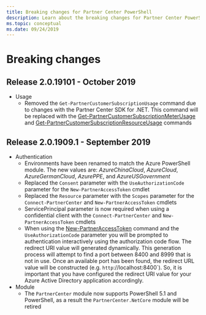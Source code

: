 ```yaml
---
title: Breaking changes for Partner Center PowerShell
description: Learn about the breaking changes for Partner Center PowerShell.
ms.topic: conceptual
ms.date: 09/24/2019
---
```


# Breaking changes

## Release 2.0.19101 - October 2019

* Usage
  * Removed the `Get-PartnerCustomerSubscriptionUsage` command due to changes with the Partner Center SDK for .NET. This command will be replaced with the [Get-PartnerCustomerSubscriptionMeterUsage](/powershell/module/partnercenter/Get-PartnerCustomerSubscriptionMeterUsage) and [Get-PartnerCustomerSubscriptionResourceUsage](/powershell/module/partnercenter/Get-PartnerCustomerSubscriptionResourceUsage) commands

## Release 2.0.1909.1 - September 2019

* Authentication
  * Environments have been renamed to match the Azure PowerShell module. The new values are: *AzureChinaCloud*, *AzureCloud*, *AzureGermanCloud*, *AzurePPE*, and *AzureUSGovernment*
  * Replaced the `Consent` parameter with the `UseAuthorizationCode` parameter for the `New-PartnerAccessToken` cmdlet
  * Replaced the `Resource` parameter with the `Scopes` parameter for the `Connect-PartnerCenter` and `New-PartnerAccessToken` cmdlets
  * ServicePrincipal parameter is now required when using a confidential client with the `Connect-PartnerCenter` and `New-PartnerAccessToken` cmdlets
  * When using the [New-PartnerAccessToken](/powershell/module/partnercenter/new-partneraccesstoken) command and the `UseAuthorizationCode` parameter you will be prompted to authentication interactively using the authorization code flow. The redirect URI value will generated dynamically. This generation process will attempt to find a port between 8400 and 8999 that is not in use. Once an available port has been found, the redirect URL value will be constructed (e.g. `http`://localhost:8400`). So, it is important that you have configured the redirect URI value for your Azure Active Directory application accordingly.
* Module
  * The `PartnerCenter` module now supports PowerShell 5.1 and PowerShell, as a result the `PartnerCenter.NetCore` module will be retired
